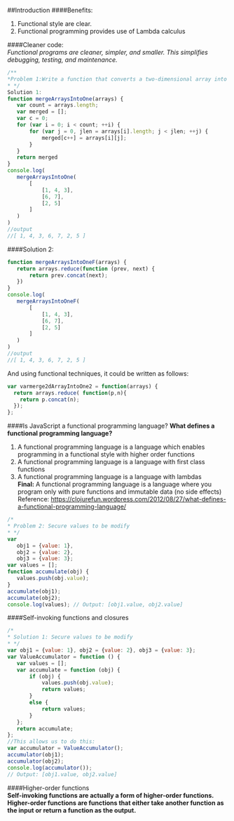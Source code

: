 ##Introduction
####Benefits:
1.  Functional style are clear.
2.  Functional programming provides use of Lambda calculus  

####Cleaner code:  
*Functional programs are cleaner, simpler, and smaller. This simplifies debugging, testing,
and maintenance.*
```js
/**
*Problem 1:Write a function that converts a two-dimensional array into a one-dimensional array.
* */	
Solution 1: 
function mergeArraysIntoOne(arrays) {
   var count = arrays.length;
   var merged = [];
   var c = 0;
   for (var i = 0; i < count; ++i) {
       for (var j = 0, jlen = arrays[i].length; j < jlen; ++j) {
           merged[c++] = arrays[i][j];
       }
   }
   return merged
}
console.log(
   mergeArraysIntoOne(
       [
           [1, 4, 3],
           [6, 7],
           [2, 5]
       ]
   )
)
//output
//[ 1, 4, 3, 6, 7, 2, 5 ]
```
####Solution 2: 
```js
function mergeArraysIntoOneF(arrays) {
   return arrays.reduce(function (prev, next) {
       return prev.concat(next);
   })
}
console.log(
   mergeArraysIntoOneF(
       [
           [1, 4, 3],
           [6, 7],
           [2, 5]
       ]
   )
)
//output
//[ 1, 4, 3, 6, 7, 2, 5 ]
```
And using functional techniques, it could be written as follows:
```js
var varmerge2dArrayIntoOne2 = function(arrays) {
  return arrays.reduce( function(p,n){
    return p.concat(n);
  });
};
```
####Is JavaScript a functional programming language?
**What defines a functional programming language?**   
1.  A functional programming language is a language which enables programming in a functional style with higher order functions 
2.  A functional programming language is a language with first class functions  
3.  A functional programming language is a language with lambdas    
**Final:** A functional programming language is a language where you program only with pure functions and immutable data (no side effects)  
Reference: https://clojurefun.wordpress.com/2012/08/27/what-defines-a-functional-programming-language/  
```js
/*
* Problem 2: Secure values to be modify
* */
var
   obj1 = {value: 1},
   obj2 = {value: 2},
   obj3 = {value: 3};
var values = [];
function accumulate(obj) {
   values.push(obj.value);
}
accumulate(obj1);
accumulate(obj2);
console.log(values); // Output: [obj1.value, obj2.value]
```
####Self-invoking functions and closures
```js
/*
* Solution 1: Secure values to be modify
* */
var obj1 = {value: 1}, obj2 = {value: 2}, obj3 = {value: 3};
var ValueAccumulator = function () {
   var values = [];
   var accumulate = function (obj) {
       if (obj) {
           values.push(obj.value);
           return values;
       }
       else {
           return values;
       }
   };
   return accumulate;
};
//This allows us to do this:
var accumulator = ValueAccumulator();
accumulator(obj1);
accumulator(obj2);
console.log(accumulator());
// Output: [obj1.value, obj2.value]
```
####Higher-order functions  
**Self-invoking functions are actually a form of higher-order functions. Higher-order
functions are functions that either take another function as the input or return a function as
the output.**
